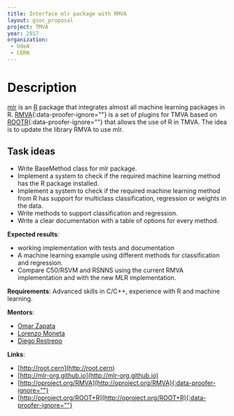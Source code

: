 ```yaml
---
title: Interface mlr package with RMVA
layout: gsoc_proposal
project: TMVA
year: 2017
organization: 
 - UdeA
 - CERN
---
```


# Description
[mlr](https://mlr-org.github.io/) is an [R](https://cran.r-project.org/) package that integrates almost all machine learning packages in R. [RMVA](http://oproject.org/RMVA){:data-proofer-ignore=""} is a set of plugins for TMVA based on [ROOTR](http://oproject.org/ROOT+R){:data-proofer-ignore=""} that allows the use of R in TMVA. The idea is to update the library RMVA to use mlr.

<!-- oproject is very slow and times out on html-proofer --> 

## Task ideas
 * Write BaseMethod class for mlr package.
 * Implement a system to check if the required machine learning method has the R package installed. 
 * Implement a system to check if the required machine learning method from R has support for multiclass classification, regression or weights in the data.
 * Write methods to support classification and regression.
 * Write a clear documentation with a table of options for every method. 

**Expected results**: 
 * working implementation with tests and documentation
 * A machine learning example using different methods for classification and regression.
 * Compare C50/RSVM and RSNNS using the current RMVA implementation and with the new MLR implementation.

**Requirements**: Advanced skills in C/C++, experience with R and machine learning.

**Mentors**: 
  * [Omar Zapata](mailto:Omar.Zapata@cern.ch)
  * [Lorenzo Moneta](mailto:Lorenzo.Moneta@cern.ch)
  * [Diego Restrepo](mailto:alejandro.restrepo@udea.edu.co)

**Links**:

  * [http://root.cern](http://root.cern)
  * [http://mlr-org.github.io](http://mlr-org.github.io)
  * [http://oproject.org/RMVA](http://oproject.org/RMVA){:data-proofer-ignore=""}
  * [http://oproject.org/ROOT+R](http://oproject.org/ROOT+R){:data-proofer-ignore=""}
